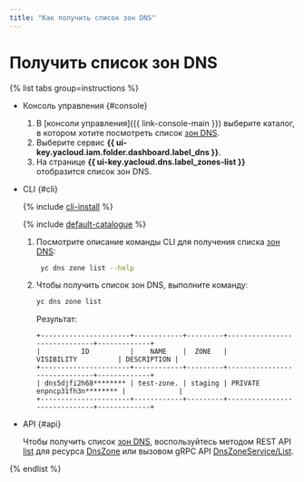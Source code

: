 ```yaml
---
title: "Как получить список зон DNS"
---
```


# Получить список зон DNS

{% list tabs group=instructions %}

- Консоль управления {#console}

  1. В [консоли управления]({{ link-console-main }}) выберите каталог, в котором хотите посмотреть список [зон DNS](../concepts/dns-zone.md).
  1. Выберите сервис **{{ ui-key.yacloud.iam.folder.dashboard.label_dns }}**.
  1. На странице **{{ ui-key.yacloud.dns.label_zones-list }}** отобразится список зон DNS.

- CLI {#cli}

  {% include [cli-install](../../_includes/cli-install.md) %}

  {% include [default-catalogue](../../_includes/default-catalogue.md) %}

  1. Посмотрите описание команды CLI для получения списка [зон DNS](../concepts/dns-zone.md):

     ```bash
      yc dns zone list --help
      ```  
  
  1. Чтобы получить список зон DNS, выполните команду:

      ```bash
      yc dns zone list
      ```

      Результат:

      ```text
      +----------------------+------------+---------+------------------------------+-------------+
      |          ID          |    NAME    |  ZONE   |          VISIBILITY          | DESCRIPTION |
      +----------------------+------------+---------+------------------------------+-------------+
      | dns5djfi2h68******** | test-zone. | staging | PRIVATE enpncp31fh3n******** |             |
      +----------------------+------------+---------+------------------------------+-------------+
      ```

- API {#api}

  Чтобы получить список [зон DNS](../concepts/dns-zone.md), воспользуйтесь методом REST API [list](../api-ref/DnsZone/list.md) для ресурса [DnsZone](../api-ref/DnsZone/index.md) или вызовом gRPC API [DnsZoneService/List](../api-ref/grpc/dns_zone_service.md#List).

{% endlist %}